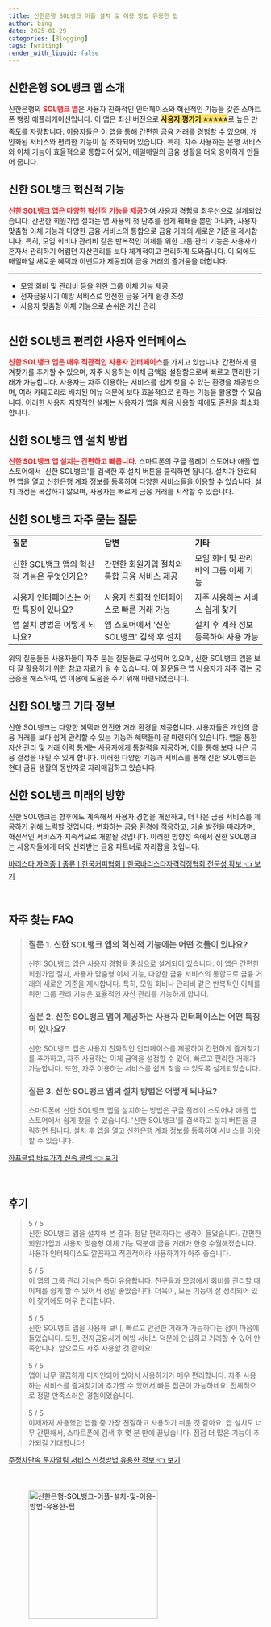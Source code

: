 ```yaml
---
title: 신한은행 SOL뱅크 어플 설치 및 이용 방법 유용한 팁
author: bing
date: 2025-01-29
categories: [Blogging]
tags: [writing]
render_with_liquid: false
---
```



<h2 id='신한은행_SOL뱅크_앱_소개'>신한은행 SOL뱅크 앱 소개</h2>

<p>신한은행의 <b><span style="color: #ee2323;">SOL뱅크 앱</span></b>은 사용자 친화적인 인터페이스와 혁신적인 기능을 갖춘 스마트폰 뱅킹 애플리케이션입니다. 이 앱은 최신 버전으로 <b><span style="background-color: #ffe066;">사용자 평가가 ⭐⭐⭐⭐⭐</span></b>로 높은 만족도를 자랑합니다. 이용자들은 이 앱을 통해 간편한 금융 거래를 경험할 수 있으며, 개인화된 서비스와 편리한 기능이 잘 조화되어 있습니다. 특히, 자주 사용하는 은행 서비스와 이체 기능이 효율적으로 통합되어 있어, 매일매일의 금융 생활을 더욱 용이하게 만들어 줍니다.</p>

<h2 id='신한_SOL뱅크_혁신적_기능'>신한 SOL뱅크 혁신적 기능</h2>

<p><b><span style="color: #ee2323;">신한 SOL뱅크 앱은 다양한 혁신적 기능을 제공</span></b>하여 사용자 경험을 최우선으로 설계되었습니다. 간편한 회원가입 절차는 앱 사용의 첫 단추를 쉽게 꿰매줄 뿐만 아니라, 사용자 맞춤형 이체 기능과 다양한 금융 서비스의 통합으로 금융 거래의 새로운 기준을 제시합니다. 특히, 모임 회비나 관리비 같은 반복적인 이체를 위한 그룹 관리 기능은 사용자가 혼자서 관리하기 어렵던 자산관리를 보다 체계적이고 편리하게 도와줍니다. 이 외에도 매일매일 새로운 혜택과 이벤트가 제공되어 금융 거래의 즐거움을 더합니다.</p>

<hr />

<ul>
    <li>모임 회비 및 관리비 등을 위한 그룹 이체 기능 제공</li>
    <li>전자금융사기 예방 서비스로 안전한 금융 거래 환경 조성</li>
    <li>사용자 맞춤형 이체 기능으로 손쉬운 자산 관리</li>
</ul>

<hr />

<h2 id='신한_SOL뱅크_편리한_사용자_인터페이스'>신한 SOL뱅크 편리한 사용자 인터페이스</h2>

<p><b><span style="color: #ee2323;">신한 SOL뱅크 앱은 매우 직관적인 사용자 인터페이스</span></b>를 가지고 있습니다. 간편하게 즐겨찾기를 추가할 수 있으며, 자주 사용하는 이체 금액을 설정함으로써 빠르고 편리한 거래가 가능합니다. 사용자는 자주 이용하는 서비스를 쉽게 찾을 수 있는 환경을 제공받으며, 여러 카테고리로 배치된 메뉴 덕분에 보다 효율적으로 원하는 기능을 활용할 수 있습니다. 이러한 사용자 지향적인 설계는 사용자가 앱을 처음 사용할 때에도 혼란을 최소화합니다.</p>

<h2 id='신한_SOL뱅크_앱_설치_방법'>신한 SOL뱅크 앱 설치 방법</h2>

<p><b><span style="color: #ee2323;">신한 SOL뱅크 앱 설치는 간편하고 빠릅니다</span></b>. 스마트폰의 구글 플레이 스토어나 애플 앱 스토어에서 '신한 SOL뱅크'를 검색한 후 설치 버튼을 클릭하면 됩니다. 설치가 완료되면 앱을 열고 신한은행 계좌 정보를 등록하여 다양한 서비스들을 이용할 수 있습니다. 설치 과정은 복잡하지 않으며, 사용자는 빠르게 금융 거래를 시작할 수 있습니다.</p>

<h2 id='신한_SOL뱅크_자주_묻는_질문'>신한 SOL뱅크 자주 묻는 질문</h2>

<table>
    <tr>
        <td><b>질문</b></td>
        <td><b>답변</b></td>
        <td><b>기타</b></td>
    </tr>
    <tr>
        <td>신한 SOL뱅크 앱의 혁신적 기능은 무엇인가요?</td>
        <td>간편한 회원가입 절차와 통합 금융 서비스 제공</td>
        <td>모임 회비 및 관리비의 그룹 이체 기능</td>
    </tr>
    <tr>
        <td>사용자 인터페이스는 어떤 특징이 있나요?</td>
        <td>사용자 친화적 인터페이스로 빠른 거래 가능</td>
        <td>자주 사용하는 서비스 쉽게 찾기</td>
    </tr>
    <tr>
        <td>앱 설치 방법은 어떻게 되나요?</td>
        <td>앱 스토어에서 '신한 SOL뱅크' 검색 후 설치</td>
        <td>설치 후 계좌 정보 등록하여 사용 가능</td>
    </tr>
</table>

<p>위의 질문들은 사용자들이 자주 묻는 질문들로 구성되어 있으며, 신한 SOL뱅크 앱을 보다 잘 활용하기 위한 참고 자료가 될 수 있습니다. 이 질문들은 앱 사용자가 자주 겪는 궁금증을 해소하여, 앱 이용에 도움을 주기 위해 마련되었습니다.</p>

<h2 id='신한_SOL뱅크_기타_정보'>신한 SOL뱅크 기타 정보</h2>

<p>신한 SOL뱅크는 다양한 혜택과 안전한 거래 환경을 제공합니다. 사용자들은 개인의 금융 거래를 보다 쉽게 관리할 수 있는 기능과 혜택들이 잘 마련되어 있습니다. 앱을 통한 자산 관리 및 거래 이력 통계는 사용자에게 통찰력을 제공하며, 이를 통해 보다 나은 금융 결정을 내릴 수 있게 합니다. 이러한 다양한 기능과 서비스를 통해 신한 SOL뱅크는 현대 금융 생활의 동반자로 자리매김하고 있습니다.</p>

<h2 id='신한_SOL뱅크_미래의_방향'>신한 SOL뱅크 미래의 방향</h2>

<p>신한 SOL뱅크는 향후에도 계속해서 사용자 경험을 개선하고, 더 나은 금융 서비스를 제공하기 위해 노력할 것입니다. 변화하는 금융 환경에 적응하고, 기술 발전을 따라가며, 혁신적인 서비스가 지속적으로 개발될 것입니다. 이러한 방향성 속에서 신한 SOL뱅크는 사용자들에게 더욱 신뢰받는 금융 파트너로 자리잡을 것입니다.</p>


<p><a class="click-button" title="바리스타 자격증ㅣ종류ㅣ한국커피협회ㅣ한국바리스타자격검정협회 전문성 확보" href="https://aptwhite.github.io/posts/%EB%B0%94%EB%A6%AC%EC%8A%A4%ED%83%80-%EC%9E%90%EA%B2%A9%EC%A6%9D%E3%85%A3%EC%A2%85%EB%A5%98%E3%85%A3%ED%95%9C%EA%B5%AD%EC%BB%A4%ED%94%BC%ED%98%91%ED%9A%8C%E3%85%A3%ED%95%9C%EA%B5%AD%EB%B0%94%EB%A6%AC%EC%8A%A4%ED%83%80%EC%9E%90%EA%B2%A9%EA%B2%80%EC%A0%95%ED%98%91%ED%9A%8C-%EC%A0%84%EB%AC%B8%EC%84%B1-%ED%99%95%EB%B3%B4/" rel="dofollow">바리스타 자격증ㅣ종류ㅣ한국커피협회ㅣ한국바리스타자격검정협회 전문성 확보 👈 보기</a></p><br>
<h2 id='자주_찾는_FAQ'>자주 찾는 FAQ</h2>
<div itemscope="" itemtype="https://schema.org/FAQPage">
<blockquote>
<div itemscope="" itemprop="mainEntity" itemtype="https://schema.org/Question">
<h3 itemprop="name">질문 1. 신한 SOL뱅크 앱의 혁신적 기능에는 어떤 것들이 있나요?</h3>
<div itemscope="" itemprop="acceptedAnswer" itemtype="https://schema.org/Answer">
<span itemprop="text">
<p>신한 SOL뱅크 앱은 사용자 경험을 중심으로 설계되어 있습니다. 이 앱은 간편한 회원가입 절차, 사용자 맞춤형 이체 기능, 다양한 금융 서비스의 통합으로 금융 거래의 새로운 기준을 제시합니다. 특히, 모임 회비나 관리비 같은 반복적인 이체를 위한 그룹 관리 기능은 효율적인 자산 관리를 가능하게 합니다.</p>
</span>
</div>
</div>
<div itemscope="" itemprop="mainEntity" itemtype="https://schema.org/Question">
<h3 itemprop="name">질문 2. 신한 SOL뱅크 앱이 제공하는 사용자 인터페이스는 어떤 특징이 있나요?</h3>
<div itemscope="" itemprop="acceptedAnswer" itemtype="https://schema.org/Answer">
<span itemprop="text">
<p>신한 SOL뱅크 앱은 사용자 친화적인 인터페이스를 제공하여 간편하게 즐겨찾기를 추가하고, 자주 사용하는 이체 금액을 설정할 수 있어, 빠르고 편리한 거래가 가능합니다. 또한, 자주 이용하는 서비스를 쉽게 찾을 수 있도록 설계되었습니다.</p>
</span>
</div>
</div>
<div itemscope="" itemprop="mainEntity" itemtype="https://schema.org/Question">
<h3 itemprop="name">질문 3. 신한 SOL뱅크 앱의 설치 방법은 어떻게 되나요?</h3>
<div itemscope="" itemprop="acceptedAnswer" itemtype="https://schema.org/Answer">
<span itemprop="text">
<p>스마트폰에 신한 SOL뱅크 앱을 설치하는 방법은 구글 플레이 스토어나 애플 앱 스토어에서 쉽게 찾을 수 있습니다. '신한 SOL뱅크'를 검색하고 설치 버튼을 클릭하면 됩니다. 설치 후 앱을 열고 신한은행 계좌 정보를 등록하여 서비스를 이용할 수 있습니다.</p>
</span>
</div>
</div>
</blockquote>
</div>
<p><a class="click-button" title="하프클럽 바로가기 신속 클릭" href="https://aptwhite.github.io/posts/%ED%95%98%ED%94%84%ED%81%B4%EB%9F%BD-%EB%B0%94%EB%A1%9C%EA%B0%80%EA%B8%B0-%EC%8B%A0%EC%86%8D-%ED%81%B4%EB%A6%AD/" rel="dofollow">하프클럽 바로가기 신속 클릭 👈 보기</a></p><br>
<h2 id='후기'>후기</h2>
<div itemscope itemtype="https://schema.org/Product">
  <blockquote>
  <div itemprop="review" itemscope itemtype="https://schema.org/Review">
      <div itemprop="reviewRating" itemscope itemtype="https://schema.org/Rating"> <span itemprop="ratingValue">5</span> / <span itemprop="bestRating">5</span> </div>
      <span itemprop="reviewBody">신한 SOL뱅크 앱을 설치해 본 결과, 정말 편리하다는 생각이 들었습니다. 간편한 회원가입과 사용자 맞춤형 이체 기능 덕분에 금융 거래가 한층 수월해졌습니다. 사용자 인터페이스도 깔끔하고 직관적이라 사용하기가 아주 좋습니다.</span>
  </div>
  <br>
  <div itemprop="review" itemscope itemtype="https://schema.org/Review">
      <div itemprop="reviewRating" itemscope itemtype="https://schema.org/Rating"> <span itemprop="ratingValue">5</span> / <span itemprop="bestRating">5</span> </div>
      <span itemprop="reviewBody">이 앱의 그룹 관리 기능은 특히 유용합니다. 친구들과 모임에서 회비를 관리할 때 이체를 쉽게 할 수 있어서 정말 좋았습니다. 더욱이, 모든 기능이 잘 정리되어 있어 찾기에도 매우 편리합니다.</span>
  </div>
  <br>
  <div itemprop="review" itemscope itemtype="https://schema.org/Review">
      <div itemprop="reviewRating" itemscope itemtype="https://schema.org/Rating"> <span itemprop="ratingValue">5</span> / <span itemprop="bestRating">5</span> </div>
      <span itemprop="reviewBody">신한 SOL뱅크 앱을 사용해 보니, 빠르고 안전한 거래가 가능하다는 점이 마음에 들었습니다. 또한, 전자금융사기 예방 서비스 덕분에 안심하고 거래할 수 있어 만족합니다. 앞으로도 자주 사용할 것 같아요!</span>
  </div>
  <br>
  <div itemprop="review" itemscope itemtype="https://schema.org/Review">
      <div itemprop="reviewRating" itemscope itemtype="https://schema.org/Rating"> <span itemprop="ratingValue">5</span> / <span itemprop="bestRating">5</span> </div>
      <span itemprop="reviewBody">앱이 너무 깔끔하게 디자인되어 있어서 사용하기가 매우 편리합니다. 자주 사용하는 서비스를 즐겨찾기에 추가할 수 있어서 빠른 접근이 가능하네요. 전체적으로 정말 만족스러운 경험이었습니다.</span>
  </div>
  <br>
  <div itemprop="review" itemscope itemtype="https://schema.org/Review">
      <div itemprop="reviewRating" itemscope itemtype="https://schema.org/Rating"> <span itemprop="ratingValue">5</span> / <span itemprop="bestRating">5</span> </div>
      <span itemprop="reviewBody">이제까지 사용했던 앱들 중 가장 친절하고 사용하기 쉬운 것 같아요. 앱 설치도 너무 간편해서, 스마트폰에 검색 후 몇 분 만에 끝났습니다. 점점 더 많은 기능이 추가되길 기대합니다!</span>
  </div>
  </blockquote>
</div>
<p><a class="click-button" title="주정차단속 문자알림 서비스 신청방법 유용한 정보" href="https://aptwhite.github.io/posts/%EC%A3%BC%EC%A0%95%EC%B0%A8%EB%8B%A8%EC%86%8D-%EB%AC%B8%EC%9E%90%EC%95%8C%EB%A6%BC-%EC%84%9C%EB%B9%84%EC%8A%A4-%EC%8B%A0%EC%B2%AD%EB%B0%A9%EB%B2%95-%EC%9C%A0%EC%9A%A9%ED%95%9C-%EC%A0%95%EB%B3%B4/" rel="dofollow">주정차단속 문자알림 서비스 신청방법 유용한 정보 👈 보기</a></p><br>
<figure class="image"><img src="https://aptwhite.github.io/assets/img/thumbnail/신한은행-SOL뱅크-어플-설치-및-이용-방법-유용한-팁.webp" alt="신한은행-SOL뱅크-어플-설치-및-이용-방법-유용한-팁" width="256" height="256"></figure>